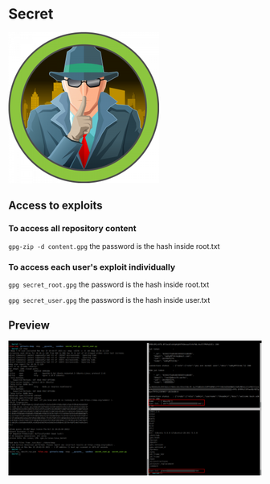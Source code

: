 # Secret

![secret htb](secret_htb.png)

## Access to exploits

### To access all repository content

`gpg-zip -d content.gpg`
the password is the hash inside root.txt

### To access each user's exploit individually
`gpg secret_root.gpg`
the password is the hash inside root.txt

`gpg secret_user.gpg`
the password is the hash inside user.txt

## Preview
![secret img](secret.png)
